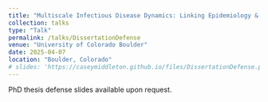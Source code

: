 ```yaml
---
title: "Multiscale Infectious Disease Dynamics: Linking Epidemiology & Testing for Outbreak Neutralization"
collection: talks
type: "Talk"
permalink: /talks/DissertationDefense
venue: "University of Colorado Boulder"
date: 2025-04-07
location: "Boulder, Colorado"
# slides: 'https://caseymiddleton.github.io/files/DissertationDefense.pdf'
---
```


PhD thesis defense slides available upon request.
